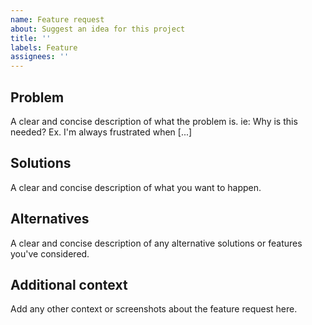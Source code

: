 ```yaml
---
name: Feature request
about: Suggest an idea for this project
title: ''
labels: Feature
assignees: ''
---
```


## Problem

A clear and concise description of what the problem is.
ie: Why is this needed?
Ex. I'm always frustrated when [...]

## Solutions

A clear and concise description of what you want to happen.

## Alternatives

A clear and concise description of any alternative solutions or features you've considered.

## Additional context

Add any other context or screenshots about the feature request here.
